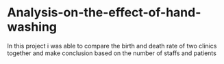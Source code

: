# Analysis-on-the-effect-of-hand-washing

In this project i was able to compare the birth and death rate of two clinics together and make conclusion based on the number of staffs and patients
